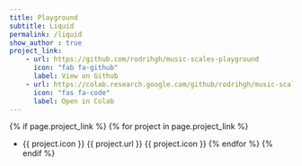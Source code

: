 ```yaml
---
title: Playground
subtitle: Liquid 
permalink: /liquid
show_author : true
project_link:
    - url: https://github.com/rodrihgh/music-scales-playground
      icon: "fab fa-github"
      label: View on Github
    - url: https://colab.research.google.com/github/rodrihgh/music-scales-playground/blob/master/music-scales.ipynb
      icon: "fas fa-code"
      label: Open in Colab
---
```

{% if page.project_link %}
  {% for project in page.project_link  %}
- {{ project.icon }} {{ project.url }}  {{ project.icon }}
  {% endfor %}
{% endif %}

                
<script>
EMBED_PARAMS = {};
EMBED_PARAMS.surveyID =7503581;
EMBED_PARAMS.domain ="//www.questionpro.com";
EMBED_PARAMS.src ="//www.questionpro.com/a/TakeSurvey?tt=5kP6wcDWLn0%3D";
EMBED_PARAMS.width ="100%";
EMBED_PARAMS.height = null;
EMBED_PARAMS.border = "hidden";
</script>
<div id="div_7503581">
</div>
<script src="//www.questionpro.com/javascript/embedsurvey.js?version=1">
</script>
            
